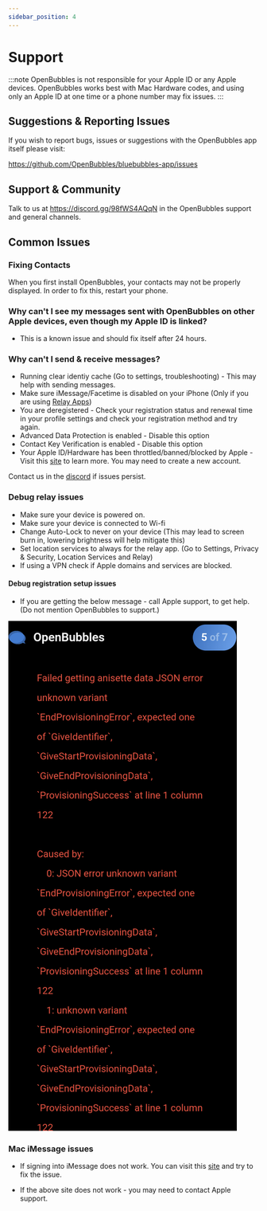 ```yaml
---
sidebar_position: 4
---
```


# Support
:::note
OpenBubbles is not responsible for your Apple ID or any Apple devices.
OpenBubbles works best with Mac Hardware codes, and using only an Apple ID at one time or a phone number may fix issues.
:::
## Suggestions & Reporting Issues

If you wish to report bugs, issues or suggestions with the OpenBubbles app itself please visit:

https://github.com/OpenBubbles/bluebubbles-app/issues

## Support & Community

Talk to us at https://discord.gg/98fWS4AQqN in the OpenBubbles support and general channels.

## Common Issues

### Fixing Contacts
When you first install OpenBubbles, your contacts may not be properly displayed. In order to fix this, restart your phone.


### Why can't I see my messages sent with OpenBubbles on other Apple devices, even though my Apple ID is linked?

* This is a known issue and should fix itself after 24 hours.

### Why can't I send & receive messages?

* Running clear identiy cache (Go to settings, troubleshooting) - This may help with sending messages.
* Make sure iMessage/Facetime is disabled on your iPhone (Only if you are using [Relay Apps](https://openbubbles.github.io/docs/Setup/pnr#relay-apps))
* You are deregistered - Check your registration status and renewal time in your profile settings and check your registration method and try again.
* Advanced Data Protection is enabled - Disable this option
* Contact Key Verification is enabled - Disable this option
* Your Apple ID/Hardware has been throttled/banned/blocked by Apple - Visit this [site](https://rentry.org/applebans) to learn more. You may need to create a new account.

Contact us in the [discord](https://discord.gg/98fWS4AQqN) if issues persist.

### Debug relay issues

* Make sure your device is powered on.
* Make sure your device is connected to Wi-fi
* Change Auto-Lock to never on your device (This may lead to screen burn in, lowering brightness will help mitigate this)
* Set location services to always for the relay app. (Go to Settings, Privacy & Security, Location Services and Relay)
* If using a VPN check if Apple domains and services are blocked.

#### Debug registration setup issues
* If you are getting the below message - call Apple support, to get help. (Do not mention OpenBubbles to support.)

![registration issue](/img/registration.png)

### Mac iMessage issues

* If signing into iMessage does not work. You can visit this [site](https://apple.co/IMFT-mac) and try to fix the issue.

* If the above site does not work - you may need to contact Apple support. 




